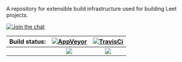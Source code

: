 A repository for extensible build infrastructure used for building Leet projects.

[![Join the chat][GitterShield]][GitterRoom]

|Build status: |[![AppVeyor][AppVeyorLogo]][AppVeyor] |[![TravisCi][TravisCiLogo]][TravisCi] |
|:--:|:--:|:--:|
| |[![][AppVeyorShield]][AppVeyorProject] |[![][TravisCiShield]][TravisCiProject] |


[GitterShield]: https://img.shields.io/gitter/room/Leet/Build.svg
[GitterRoom]: https://gitter.im/Leet/Build

[AppVeyor]: https://ci.appveyor.com
[AppVeyorLogo]: https://s3.amazonaws.com/entp-tender-production/assets/31027eff5fb7f725081560b12ebc82dd21b9146e/appveyor-kb-logo.png
[AppVeyorShield]: https://img.shields.io/appveyor/ci/Leet/Build/master.svg
[AppVeyorProject]: https://ci.appveyor.com/project/Leet/Build/branch/master

[TravisCi]: https://travis-ci.org
[TravisCiLogo]: https://ideracorp.com/~/media/iderainc/logos/Travis-300px
[TravisCiShield]: https://img.shields.io/travis/Leet/Build/master.svg
[TravisCiProject]: https://travis-ci.org/Leet/Build
